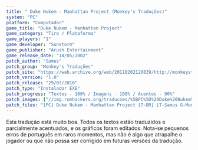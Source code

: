 ```yaml
---
title: " Duke Nukem - Manhattan Project (Monkey's Traduções)"
system: "PC"
platform: "Computador"
game_title: "Duke Nukem - Manhattan Project"
game_category: "Tiro / Plataforma"
game_players: "1"
game_developer: "Sunstorm"
game_publisher: "Arush Entertainment"
game_release_date: "14/05/2002"
patch_author: "Samus"
patch_group: "Monkey's Traduções"
patch_site: "https://web.archive.org/web/20110202120839/http://monkeystraducoes.com/"
patch_version: "1.0"
patch_release: "29/07/2010"
patch_type: "Instalador EXE"
patch_progress: "Textos - 100% / Imagens - 100% / Acentos - 90%"
patch_images: ["//img.romhackers.org/traducoes/%5BPC%5D%20Duke%20Nukem%20-%20Manhattan%20Project%20-%20Monkey's%20Tradu%C3%A7%C3%B5es%20-%201.jpg","//img.romhackers.org/traducoes/%5BPC%5D%20Duke%20Nukem%20-%20Manhattan%20Project%20-%20Monkey's%20Tradu%C3%A7%C3%B5es%20-%202.jpg","//img.romhackers.org/traducoes/%5BPC%5D%20Duke%20Nukem%20-%20Manhattan%20Project%20-%20Monkey's%20Tradu%C3%A7%C3%B5es%20-%203.jpg"]
patch_files: "[PC] Duke Nukem - Manhattan Project [T-BR] [T-Samus G-Monkey's Traduções] [V-1.0 A-2010].rar"
---
```

Esta tradução está muito boa. Todos os textos estão traduzidos e parcialmente acentuados, e os gráficos foram editados. Nota-se pequenos erros de português em raros momentos, mas não é algo que atrapalhe o jogador ou que não possa ser corrigido em futuras versões da tradução.